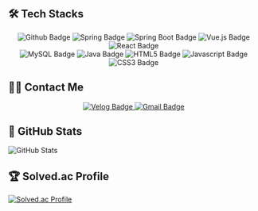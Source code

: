## 🛠️ Tech Stacks

<div align="center">
  <img src="https://img.shields.io/badge/Github-181717?style=flat-square&logo=Github&logoColor=white" alt="Github Badge">
  <img src="https://img.shields.io/badge/Spring-6DB33F?style=flat-square&logo=Spring&logoColor=white" alt="Spring Badge">
  <img src="https://img.shields.io/badge/Spring Boot-6DB33F?style=flat-square&logo=Spring Boot&logoColor=white" alt="Spring Boot Badge">
  <img src="https://img.shields.io/badge/Vue.js-4FC08D?style=flat-square&logo=Vue.js&logoColor=white" alt="Vue.js Badge">
  <img src="https://img.shields.io/badge/React-61DAFB?style=flat-square&logo=React&logoColor=white" alt="React Badge">
  <br>
  <img src="https://img.shields.io/badge/MySQL-4479A1?style=flat-square&logo=MySQL&logoColor=white" alt="MySQL Badge">
  <img src="https://img.shields.io/badge/Java-007396?style=flat-square&logo=Java&logoColor=white" alt="Java Badge">
  <img src="https://img.shields.io/badge/HTML5-E34F26?style=flat-square&logo=HTML5&logoColor=white" alt="HTML5 Badge">
  <img src="https://img.shields.io/badge/Javascript-F7DF1E?style=flat-square&logo=Javascript&logoColor=white" alt="Javascript Badge">
  <img src="https://img.shields.io/badge/CSS3-1572B6?style=flat-square&logo=CSS3&logoColor=white" alt="CSS3 Badge">
</div>


## 🧑‍💻 Contact Me

<div align="center">
  <a href="https://velog.io/@ori_gui/posts" target="_blank">
    <img src="https://img.shields.io/badge/Velog-20C997?style=flat-square&logo=Velog&logoColor=white" alt="Velog Badge">
  </a>
  <a href="mailto:dign552@naver.com" target="_blank">
    <img src="https://img.shields.io/badge/Gmail-EA4335?style=flat-square&logo=Gmail&logoColor=white" alt="Gmail Badge">
  </a>
</div>


## 🏅 GitHub Stats
<img src="https://github-readme-stats.vercel.app/api?username=Ori-Gui&bg_color=180,ffffff,00000000&title_color=000000&text_color=000000" alt="GitHub Stats">


## 🏆 Solved.ac Profile
[![Solved.ac Profile](http://mazassumnida.wtf/api/v2/generate_badge?boj=dign552)](https://solved.ac/dign552/)
<!--
**Ori-Gui/Ori-Gui** is a ✨ _special_ ✨ repository because its `README.md` (this file) appears on your GitHub profile.

Here are some ideas to get you started:

- 🔭 I’m currently working on ...
- 🌱 I’m currently learning ...
- 👯 I’m looking to collaborate on ...
- 🤔 I’m looking for help with ...
- 💬 Ask me about ...
- 📫 How to reach me: ...
- 😄 Pronouns: ...
- ⚡ Fun fact: ...
-->
